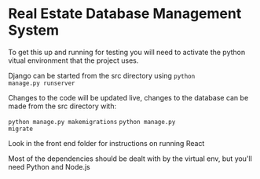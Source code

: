 # Real Estate Database Management System

To get this up and running for testing you will need to activate the python vitual environment that the project uses. 

Django can be started from the src directory using <code>python manage.py runserver</code>

Changes to the code will be updated live, changes to the database can be made from the src directory with:
  
  <code>python manage.py makemigrations</code>
  <code>python manage.py migrate</code>

Look in the front end folder for instructions on running React

Most of the dependencies should be dealt with by the virtual env, but you'll need Python and Node.js

